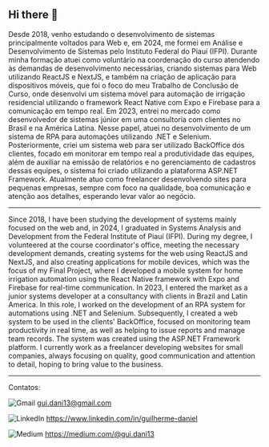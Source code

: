 ## Hi there 👋


Desde 2018, venho estudando o desenvolvimento de sistemas principalmente voltados para Web e, em 2024, me formei em Análise e Desenvolvimento de Sistemas pelo Instituto Federal do Piauí (IFPI). Durante minha formação atuei como voluntário na coordenação do curso atendendo às demandas de desenvolvimento necessárias, criando sistemas para Web utilizando ReactJS e NextJS, e também na criação de aplicação para dispositivos móveis, que foi o foco do meu Trabalho de Conclusão de Curso, onde desenvolvi um sistema móvel para automação de irrigação residencial utilizando o framework React Native com Expo e Firebase para a comunicação em tempo real. Em 2023, entrei no mercado como desenvolvedor de sistemas júnior em uma consultoria com clientes no Brasil e na América Latina. Nesse papel, atuei no desenvolvimento de um sistema de RPA para automações utilizando .NET e Selenium. Posteriormente, criei um sistema web para ser utilizado BackOffice dos clientes, focado em monitorar em tempo real a produtividade das equipes, além de auxiliar na emissão de relatórios e no gerenciamento de cadastros dessas equipes, o sistema foi criado utilizando a plataforma ASP.NET Framework. Atualmente atuo como freelancer desenvolvendo sites para pequenas empresas, sempre com foco na qualidade, boa comunicação e atenção aos detalhes, esperando levar valor ao negócio.

---

Since 2018, I have been studying the development of systems mainly focused on the web and, in 2024, I graduated in Systems Analysis and Development from the Federal Institute of Piauí (IFPI). During my degree, I volunteered at the course coordinator's office, meeting the necessary development demands, creating systems for the web using ReactJS and NextJS, and also creating applications for mobile devices, which was the focus of my Final Project, where I developed a mobile system for home irrigation automation using the React Native framework with Expo and Firebase for real-time communication. In 2023, I entered the market as a junior systems developer at a consultancy with clients in Brazil and Latin America. In this role, I worked on the development of an RPA system for automations using .NET and Selenium. Subsequently, I created a web system to be used in the clients' BackOffice, focused on monitoring team productivity in real time, as well as helping to issue reports and manage team records. The system was created using the ASP.NET Framework platform. I currently work as a freelancer developing websites for small companies, always focusing on quality, good communication and attention to detail, hoping to bring value to the business.

---

Contatos:

![Gmail](https://img.shields.io/badge/Gmail-D14836?style=for-the-badge&logo=gmail&logoColor=white) gui.dani13@gmail.com

![LinkedIn](https://img.shields.io/badge/linkedin-%230077B5.svg?style=for-the-badge&logo=linkedin&logoColor=white) https://www.linkedin.com/in/guilherme-daniel

![Medium](https://img.shields.io/badge/Medium-12100E?style=for-the-badge&logo=medium&logoColor=white) https://medium.com/@gui.dani13
